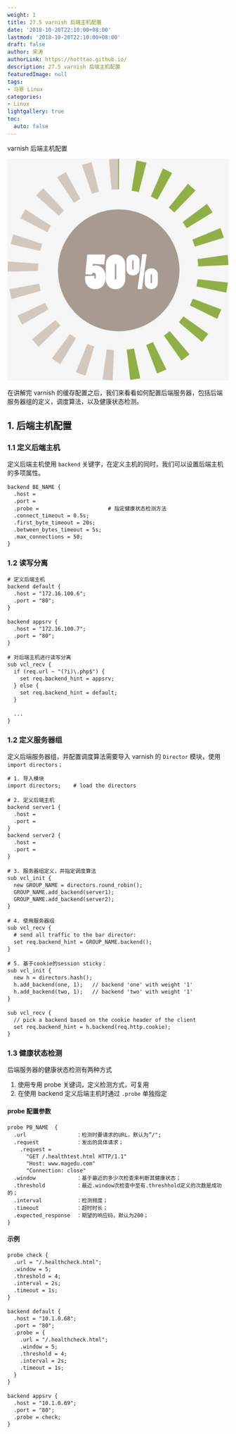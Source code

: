 ```yaml
---
weight: 1
title: 27.5 varnish 后端主机配置
date: '2018-10-20T22:10:00+08:00'
lastmod: '2018-10-20T22:10:00+08:00'
draft: false
author: 宋涛
authorLink: https://hotttao.github.io/
description: 27.5 varnish 后端主机配置
featuredImage: null
tags:
- 马哥 Linux
categories:
- Linux
lightgallery: true
toc:
  auto: false
---
```


varnish 后端主机配置

![HA](/images/linux_mt/linux_cache.jpg)
<!-- more -->

在讲解完 varnish 的缓存配置之后，我们来看看如何配置后端服务器，包括后端服务器组的定义，调度算法，以及健康状态检测。

## 1. 后端主机配置
### 1.1 定义后端主机
定义后端主机使用 `backend` 关键字，在定义主机的同时，我们可以设置后端主机的多项属性。

```
backend BE_NAME {
  .host =                       
  .port =
  .probe =                      # 指定健康状态检测方法
  .connect_timeout = 0.5s;
  .first_byte_timeout = 20s;
  .between_bytes_timeout = 5s;
  .max_connections = 50;
}
```

### 1.2 读写分离
```
# 定义后端主机
backend default {
  .host = "172.16.100.6";
  .port = "80";
}

backend appsrv {
  .host = "172.16.100.7";
  .port = "80";
}

# 对后端主机进行读写分离
sub vcl_recv {
  if (req.url ~ "(?i)\.php$") {
    set req.backend_hint = appsrv;
  } else {
    set req.backend_hint = default;
  }

  ...
}
```

### 1.2 定义服务器组
定义后端服务器组，并配置调度算法需要导入 varnish 的 `Director` 模块，使用 `import directors；`

```
# 1. 导入模块
import directors;    # load the directors

# 2. 定义后端主机
backend server1 {
  .host =
  .port =
}
backend server2 {
  .host =
  .port =
}

# 3. 服务器组定义，并指定调度算法
sub vcl_init {
  new GROUP_NAME = directors.round_robin();
  GROUP_NAME.add_backend(server1);
  GROUP_NAME.add_backend(server2);
}

# 4. 使用服务器组
sub vcl_recv {
  # send all traffic to the bar director:
  set req.backend_hint = GROUP_NAME.backend();
}

# 5. 基于cookie的session sticky：
sub vcl_init {
  new h = directors.hash();
  h.add_backend(one, 1);   // backend 'one' with weight '1'
  h.add_backend(two, 1);   // backend 'two' with weight '1'
}

sub vcl_recv {
  // pick a backend based on the cookie header of the client
  set req.backend_hint = h.backend(req.http.cookie);
}
```

### 1.3 健康状态检测
后端服务器的健康状态检测有两种方式
1. 使用专用 probe 关键词，定义检测方式，可复用
2. 在使用 backend 定义后端主机时通过 `.probe` 单独指定

#### probe 配置参数
```
probe PB_NAME  {
  .url                ：检测时要请求的URL，默认为”/";
  .request            ：发出的具体请求；
    .request =
      "GET /.healthtest.html HTTP/1.1"
      "Host: www.magedu.com"
      "Connection: close"
  .window             ：基于最近的多少次检查来判断其健康状态；
  .threshold          ：最近.window次检查中至有.threshhold定义的次数是成功的；
  .interval           ：检测频度；
  .timeout            ：超时时长；
  .expected_response  ：期望的响应码，默认为200；
}

```

#### 示例
```
probe check {
  .url = "/.healthcheck.html";
  .window = 5;
  .threshold = 4;
  .interval = 2s;
  .timeout = 1s;
}

backend default {
  .host = "10.1.0.68";
  .port = "80";
  .probe = {
    .url = "/.healthcheck.html";
    .window = 5;
    .threshold = 4;
    .interval = 2s;
    .timeout = 1s;
  }
}

backend appsrv {
  .host = "10.1.0.69";
  .port = "80";
  .probe = check;
}
```

